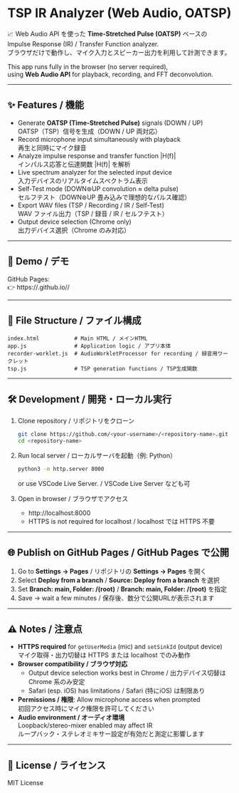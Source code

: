 # TSP IR Analyzer (Web Audio, OATSP)

📈 Web Audio API を使った **Time-Stretched Pulse (OATSP)** ベースの  
Impulse Response (IR) / Transfer Function analyzer.  
ブラウザだけで動作し、マイク入力とスピーカー出力を利用して計測できます。  

This app runs fully in the browser (no server required),  
using **Web Audio API** for playback, recording, and FFT deconvolution.  

---

## ✨ Features / 機能

- Generate **OATSP (Time-Stretched Pulse)** signals (DOWN / UP)  
  OATSP（TSP）信号を生成（DOWN / UP 両対応）
- Record microphone input simultaneously with playback  
  再生と同時にマイク録音
- Analyze impulse response and transfer function |H(f)|  
  インパルス応答と伝達関数 |H(f)| を解析
- Live spectrum analyzer for the selected input device  
  入力デバイスのリアルタイムスペクトラム表示
- Self-Test mode (DOWN⊛UP convolution ≈ delta pulse)  
  セルフテスト（DOWN⊛UP 畳み込みで理想的なパルス確認）
- Export WAV files (TSP / Recording / IR / Self-Test)  
  WAV ファイル出力（TSP / 録音 / IR / セルフテスト）
- Output device selection (Chrome only)  
  出力デバイス選択（Chrome のみ対応）

---

## 🚀 Demo / デモ

GitHub Pages:  
👉 https://<your-username>.github.io/<repository-name>/

---

## 📂 File Structure / ファイル構成

```
index.html           # Main HTML / メインHTML
app.js               # Application logic / アプリ本体
recorder-worklet.js  # AudioWorkletProcessor for recording / 録音用ワークレット
tsp.js               # TSP generation functions / TSP生成関数
```

---

## 🛠 Development / 開発・ローカル実行

1. Clone repository / リポジトリをクローン  
   ```bash
   git clone https://github.com/<your-username>/<repository-name>.git
   cd <repository-name>
   ```

2. Run local server / ローカルサーバを起動（例: Python）  
   ```bash
   python3 -m http.server 8000
   ```
   or use VSCode Live Server. / VSCode Live Server なども可

3. Open in browser / ブラウザでアクセス  
   - http://localhost:8000  
   - HTTPS is not required for localhost / localhost では HTTPS 不要

---

## 🌐 Publish on GitHub Pages / GitHub Pages で公開

1. Go to **Settings → Pages** / リポジトリの **Settings → Pages** を開く  
2. Select **Deploy from a branch** / **Source: Deploy from a branch** を選択  
3. Set **Branch: main, Folder: /(root)** / **Branch: main, Folder: /(root)** を指定  
4. Save → wait a few minutes / 保存後、数分で公開URLが表示されます  

---

## ⚠ Notes / 注意点

- **HTTPS required** for `getUserMedia` (mic) and `setSinkId` (output device)  
  マイク取得・出力切替は HTTPS または localhost でのみ動作
- **Browser compatibility / ブラウザ対応**  
  - Output device selection works best in Chrome / 出力デバイス切替は Chrome 系のみ安定  
  - Safari (esp. iOS) has limitations / Safari (特にiOS) は制限あり
- **Permissions / 権限**: Allow microphone access when prompted  
  初回アクセス時にマイク権限を許可してください
- **Audio environment / オーディオ環境**  
  Loopback/stereo-mixer enabled may affect IR  
  ループバック・ステレオミキサー設定が有効だと測定に影響します

---

## 📜 License / ライセンス

MIT License
